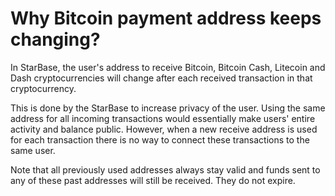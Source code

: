 # Why Bitcoin payment address keeps changing?

In StarBase, the user's address to receive Bitcoin, Bitcoin Cash, Litecoin and Dash cryptocurrencies will change after each received transaction in that cryptocurrency.

This is done by the StarBase to increase privacy of the user. Using the same address for all incoming transactions would essentially make users' entire activity and balance public. However, when a new receive address is used for each transaction there is no way to connect these transactions to the same user.

Note that all previously used addresses always stay valid and funds sent to any of these past addresses will still be received. They do not expire.


